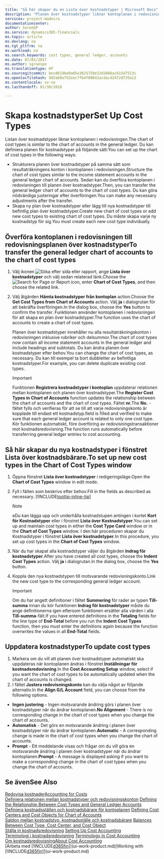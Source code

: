 ```yaml
---
title: "Så här skapar du en Lista över kostnadstyper | Microsoft Docs"
description: "Planen över kostnadstyper liknar kontoplanen i redovisningen."
services: project-madeira
documentationcenter: 
author: SorenGP
ms.service: dynamics365-financials
ms.topic: article
ms.devlang: na
ms.tgt_pltfrm: na
ms.workload: na
ms.search.keywords: cost types, general ledger, accounts
ms.date: 07/01/2017
ms.author: sgroespe
ms.translationtype: HT
ms.sourcegitcommit: bec0619be0a65e3625759e13d2866ac615d7513c
ms.openlocfilehash: 945a60af52eec7fb4f00842acdac42472d735a12
ms.contentlocale: sv-se
ms.lasthandoff: 01/30/2018

---
```

# <a name="set-up-cost-types"></a><span data-ttu-id="d3208-103">Skapa kostnadstyper</span><span class="sxs-lookup"><span data-stu-id="d3208-103">Set Up Cost Types</span></span>
<span data-ttu-id="d3208-104">Listan över kostnadstyper liknar kontoplanen i redovisningen.</span><span class="sxs-lookup"><span data-stu-id="d3208-104">The chart of cost types is similar to the chart of accounts in the general ledger.</span></span> <span data-ttu-id="d3208-105">Du kan definiera planen för kostnadstyper på följande sätt:</span><span class="sxs-lookup"><span data-stu-id="d3208-105">You can set up the chart of cost types in the following ways:</span></span>  

-   <span data-ttu-id="d3208-106">Strukturera planen över kostnadstyper på samma sätt som resultaträkningens konton i kontoplanen i redovisningen.</span><span class="sxs-lookup"><span data-stu-id="d3208-106">Structure the chart of cost types similar to the income statement accounts in the general ledger chart of accounts.</span></span> <span data-ttu-id="d3208-107">Sedan kan du överföra kontoplanen i redovisningen till planen över kostnadstyper.</span><span class="sxs-lookup"><span data-stu-id="d3208-107">Then, you can transfer the general ledger chart of accounts to the chart of cost types.</span></span> <span data-ttu-id="d3208-108">Du kan göra nödvändiga justeringar efter överföringen.</span><span class="sxs-lookup"><span data-stu-id="d3208-108">You can make any necessary adjustments after the transfer.</span></span>  
-   <span data-ttu-id="d3208-109">Skapa ny plan över kostnadstyper eller lägg till nya kostnadstyper till befintlig plan över kostnadstyper.</span><span class="sxs-lookup"><span data-stu-id="d3208-109">Create new chart of cost types or add new cost types to existing chart of cost types.</span></span> <span data-ttu-id="d3208-110">Du måste skapa varje ny kostnadstyp för sig.</span><span class="sxs-lookup"><span data-stu-id="d3208-110">You must create each new cost type individually.</span></span>  

## <a name="to-transfer-the-general-ledger-chart-of-accounts-to-the-chart-of-cost-types"></a><span data-ttu-id="d3208-111">Överföra kontoplanen i redovisningen till redovisningsplanen över kostnadstyper</span><span class="sxs-lookup"><span data-stu-id="d3208-111">To transfer the general ledger chart of accounts to the chart of cost types</span></span>  
1.  <span data-ttu-id="d3208-112">Välj ikonen ![Söka efter sida eller rapport](media/ui-search/search_small.png "Ikonen Söka efter sida eller rapport"), ange **Lista över kostnadstyper** och välj sedan relaterad länk.</span><span class="sxs-lookup"><span data-stu-id="d3208-112">Choose the ![Search for Page or Report](media/ui-search/search_small.png "Search for Page or Report icon") icon, enter **Chart of Cost Types**, and then choose the related link.</span></span>  
2.  <span data-ttu-id="d3208-113">Välj åtgärden **Hämta kostnadstyper från kontoplan** action.</span><span class="sxs-lookup"><span data-stu-id="d3208-113">Choose the **Get Cost Types from Chart of Accounts** action.</span></span> <span data-ttu-id="d3208-114">Välj **ja** i dialogrutan för att bekräfta överföringen.</span><span class="sxs-lookup"><span data-stu-id="d3208-114">In the dialog box, choose the **Yes** button to confirm the transfer.</span></span> <span data-ttu-id="d3208-115">Funktionen använder kontoplanen i redovisningen för att skapa en plan över kostnadstyper.</span><span class="sxs-lookup"><span data-stu-id="d3208-115">The function uses the chart of accounts to create a chart of cost types.</span></span>  

    <span data-ttu-id="d3208-116">Planen över kostnadstyper innehåller nu alla resultaträkningskonton i redovisningen inklusive rubriker och delsummor.</span><span class="sxs-lookup"><span data-stu-id="d3208-116">The chart of cost types now contain all income statement accounts in the general ledger and include headings and subtotals.</span></span> <span data-ttu-id="d3208-117">Du kan ändra planen över kostnadstyper efter behov.</span><span class="sxs-lookup"><span data-stu-id="d3208-117">You can change the chart of cost types, as necessary.</span></span> <span data-ttu-id="d3208-118">Du kan till exempel ta bort dubbletter av befintliga kostnadstyper.</span><span class="sxs-lookup"><span data-stu-id="d3208-118">For example, you can delete duplicate existing cost types.</span></span>  

    > [!IMPORTANT]  
    >  <span data-ttu-id="d3208-119">Funktionen **Registrera kostnadstyper i kontoplan** uppdaterar relationen mellan kontoplanen och planen över kostnadstyper.</span><span class="sxs-lookup"><span data-stu-id="d3208-119">The **Register Cost Types in Chart of Accounts** function updates the relationship between the chart of accounts and the chart of cost types.</span></span> <span data-ttu-id="d3208-120">Fältet **nr.**</span><span class="sxs-lookup"><span data-stu-id="d3208-120">The **No.**</span></span> <span data-ttu-id="d3208-121">-fältet fylls och verifieras för att se till att varje redovisningskonto är kopplade till endast ett kostnadstyp.</span><span class="sxs-lookup"><span data-stu-id="d3208-121">field is filled and verified to make sure that each general ledger account is related to only one cost type.</span></span> <span data-ttu-id="d3208-122">Kör funktionen automatiskt, före överföring av redovisningstransaktioner mot kostnadsredovisning.</span><span class="sxs-lookup"><span data-stu-id="d3208-122">The function runs automatically before transferring general ledger entries to cost accounting.</span></span>  

## <a name="to-set-up-new-cost-types-in-the-chart-of-cost-types-window"></a><span data-ttu-id="d3208-123">Så här skapar du nya kostnadstyper i fönstret Lista över kostnadsbärare.</span><span class="sxs-lookup"><span data-stu-id="d3208-123">To set up new cost types in the Chart of Cost Types window</span></span>  
1.  <span data-ttu-id="d3208-124">Öppna fönstret **Lista över kostnadstyper** i redigeringsläge.</span><span class="sxs-lookup"><span data-stu-id="d3208-124">Open the **Chart of Cost Types** window in edit mode.</span></span>  
2.  <span data-ttu-id="d3208-125">Fyll i fälten som beskrivs efter behov.</span><span class="sxs-lookup"><span data-stu-id="d3208-125">Fill in the fields as described as necessary.</span></span> [!INCLUDE[tooltip-inline-tip](includes/tooltip-inline-tip_md.md)]

    > [!NOTE]  
    >  <span data-ttu-id="d3208-126">eDu kan lägga upp och underhålla kostnadstupen antingen i kortet **Kort för Kostnadstyper** eller i fönstret **Lista över Kostnadstyper**.</span><span class="sxs-lookup"><span data-stu-id="d3208-126">You can set up and maintain cost types in either the **Cost Type Card** window or in the **Chart of Cost Types** window.</span></span> <span data-ttu-id="d3208-127">I den här proceduren skapar du Kostnadstyper i fönstret **Lista över kostnadstyper**.</span><span class="sxs-lookup"><span data-stu-id="d3208-127">In this procedure, you set up cost types in the **Chart of Cost Types** window.</span></span>

3.  <span data-ttu-id="d3208-128">När du har skapat alla kostnadstyper väljer du åtgärden **Indrag för kostnadstyper**.</span><span class="sxs-lookup"><span data-stu-id="d3208-128">After you have created all cost types, choose the **Indent Cost Types** action.</span></span> <span data-ttu-id="d3208-129">Välj **ja** i dialogrutan.</span><span class="sxs-lookup"><span data-stu-id="d3208-129">In the dialog box, choose the **Yes** button.</span></span>  
4.  <span data-ttu-id="d3208-130">Koppla den nya kostnadstypen till motsvarande redovisningskonto.</span><span class="sxs-lookup"><span data-stu-id="d3208-130">Link the new cost type to the corresponding general ledger account.</span></span>  

    > [!IMPORTANT]  
    >  <span data-ttu-id="d3208-131">Om du har angett definitioner i fältet **Summering** för rader av typen **Till-summa** innan du kör funktionen **Indrag för kostnadstyper** måste du ange definitionerna igen eftersom funktionen ersätter alla värden i alla **Till-summa**-fält.</span><span class="sxs-lookup"><span data-stu-id="d3208-131">If you have entered definitions in the **Totaling** fields for the line type of **End-Total** before you run the **Indent Cost Types** function, then you must enter the definitions again because the function overwrites the values in all **End-Total** fields.</span></span>  

## <a name="to-update-cost-types"></a><span data-ttu-id="d3208-132">Uppdatera kostnadstyper</span><span class="sxs-lookup"><span data-stu-id="d3208-132">To update cost types</span></span>  
1.  <span data-ttu-id="d3208-133">Markera om du vill att planen över kostnadstyper automatiskt ska uppdateras när kontoplanen ändras i fönstret **Inställningar för kostnadsredovisning**.</span><span class="sxs-lookup"><span data-stu-id="d3208-133">In the **Cost Accounting Setup** window, select if you want the chart of cost types to be automatically updated when the chart of accounts is changed.</span></span>  
2.  <span data-ttu-id="d3208-134">I fältet **Justera redovisningskonto** kan du välja något av följande alternativ.</span><span class="sxs-lookup"><span data-stu-id="d3208-134">In the **Align G/L Account** field, you can choose from the following options.</span></span>  

- <span data-ttu-id="d3208-135">**Ingen justering** - Ingen motsvarande ändring görs i planen över kostnadstyper när du ändrar kontoplanen.</span><span class="sxs-lookup"><span data-stu-id="d3208-135">**No Alignment** - There is no corresponding change in the chart of cost types when you change the chart of accounts.</span></span>  
- <span data-ttu-id="d3208-136">**Automatisk** - Det görs en motsvarande ändring i planen över kostnadstyper när du ändrar kontoplanen.</span><span class="sxs-lookup"><span data-stu-id="d3208-136">**Automatic** - A corresponding change is made in the chart of cost types when you change the chart of accounts.</span></span>  
- <span data-ttu-id="d3208-137">**Prompt** - Ett meddelande visas och frågar om du vill göra en motsvarande ändring i planen över kostnadstyper när du ändrar kontoplanen.</span><span class="sxs-lookup"><span data-stu-id="d3208-137">**Prompt** - A message is displayed asking if you want to make a corresponding change in the chart of cost types when you change the chart of accounts.</span></span>  

## <a name="see-also"></a><span data-ttu-id="d3208-138">Se även</span><span class="sxs-lookup"><span data-stu-id="d3208-138">See Also</span></span>  
[<span data-ttu-id="d3208-139">Redovisa kostnader</span><span class="sxs-lookup"><span data-stu-id="d3208-139">Accounting for Costs</span></span>](finance-manage-cost-accounting.md)  
<span data-ttu-id="d3208-140">[Definiera relationen mellan kostnadstyper och redovisningskonton](finance-defining-the-relationship-between-cost-types-and-general-ledger-accounts.md) </span><span class="sxs-lookup"><span data-stu-id="d3208-140">[Defining the Relationship Between Cost Types and General Ledger Accounts](finance-defining-the-relationship-between-cost-types-and-general-ledger-accounts.md) </span></span>  
<span data-ttu-id="d3208-141">[Definiera kostnadsställen och kostnadsbärare för kontoplanen](finance-defining-cost-centers-and-cost-objects-for-chart-of-accounts.md) </span><span class="sxs-lookup"><span data-stu-id="d3208-141">[Defining Cost Centers and Cost Objects for Chart of Accounts](finance-defining-cost-centers-and-cost-objects-for-chart-of-accounts.md) </span></span>  
<span data-ttu-id="d3208-142">[Saldon mellan kostnadstyp, kostnadsställe och kostnadsbärare](finance-balances-between-cost-type-cost-center-and-cost-object.md) </span><span class="sxs-lookup"><span data-stu-id="d3208-142">[Balances Between Cost Type, Cost Center, and Cost Object](finance-balances-between-cost-type-cost-center-and-cost-object.md) </span></span>  
<span data-ttu-id="d3208-143">[Ställa in kostnadsredovisning](finance-set-up-cost-accounting.md) </span><span class="sxs-lookup"><span data-stu-id="d3208-143">[Setting Up Cost Accounting](finance-set-up-cost-accounting.md) </span></span>  
<span data-ttu-id="d3208-144">[Terminologi i kostnadsredovisning](finance-terminology-in-cost-accounting.md) </span><span class="sxs-lookup"><span data-stu-id="d3208-144">[Terminology in Cost Accounting](finance-terminology-in-cost-accounting.md) </span></span>  
[<span data-ttu-id="d3208-145">Om kostnadsredovisning</span><span class="sxs-lookup"><span data-stu-id="d3208-145">About Cost Accounting</span></span>](finance-about-cost-accounting.md)  
<span data-ttu-id="d3208-146">[Arbeta med [!INCLUDE[d365fin](includes/d365fin_md.md)]](ui-work-product.md)</span><span class="sxs-lookup"><span data-stu-id="d3208-146">[Working with [!INCLUDE[d365fin](includes/d365fin_md.md)]](ui-work-product.md)</span></span>

